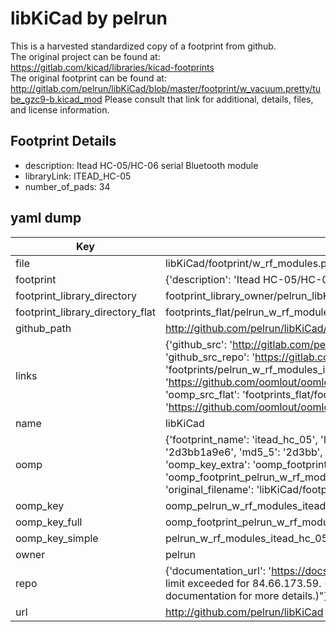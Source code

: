# libKiCad by pelrun  
This is a harvested standardized copy of a footprint from github.  
The original project can be found at:  
https://gitlab.com/kicad/libraries/kicad-footprints  
The original footprint can be found at:
http://gitlab.com/pelrun/libKiCad/blob/master/footprint/w_vacuum.pretty/tube_gzc9-b.kicad_mod
Please consult that link for additional, details, files, and license information.  
## Footprint Details
* description: Itead HC-05/HC-06 serial Bluetooth module  
* libraryLink: ITEAD_HC-05  
* number_of_pads: 34  
## yaml dump  
| Key | Value |  
| --- | --- |  
| file | libKiCad/footprint/w_rf_modules.pretty/ITEAD_HC-05.kicad_mod |  
| footprint | {'description': 'Itead HC-05/HC-06 serial Bluetooth module', 'libraryLink': 'ITEAD_HC-05', 'number_of_pads': 34} |  
| footprint_library_directory | footprint_library_owner/pelrun_libKiCad |  
| footprint_library_directory_flat | footprints_flat/pelrun_w_rf_modules_itead_hc_05/working |  
| github_path | http://github.com/pelrun/libKiCad/blob/master/footprint/w_rf_modules.pretty/ITEAD_HC-05.kicad_mod |  
| links | {'github_src': 'http://gitlab.com/pelrun/libKiCad/blob/master/footprint/w_vacuum.pretty/tube_gzc9-b.kicad_mod', 'github_src_repo': 'https://gitlab.com/kicad/libraries/kicad-footprints', 'oomp_bot': 'footprints/pelrun_w_rf_modules_itead_hc_05/working', 'oomp_bot_github': 'https://github.com/oomlout/oomlout_oomp_footprint_bot/tree/main/footprints/pelrun_w_rf_modules_itead_hc_05/working', 'oomp_src_flat': 'footprints_flat/footprints_flat/pelrun_w_rf_modules_itead_hc_05/working', 'oomp_src_flat_github': 'https://github.com/oomlout/oomlout_oomp_footprint_src/tree/main/footprints_flat/pelrun_w_rf_modules_itead_hc_05/working'} |  
| name | libKiCad |  
| oomp | {'footprint_name': 'itead_hc_05', 'library_name': 'w_rf_modules', 'md5': '2d3bb1a9e62e06216b01973636cfb63c', 'md5_10': '2d3bb1a9e6', 'md5_5': '2d3bb', 'md5_6': '2d3bb1', 'oomp_key': 'oomp_pelrun_w_rf_modules_itead_hc_05', 'oomp_key_extra': 'oomp_footprint_pelrun_w_rf_modules_itead_hc_05', 'oomp_key_full': 'oomp_footprint_pelrun_w_rf_modules_itead_hc_05_2d3bb1', 'oomp_key_simple': 'pelrun_w_rf_modules_itead_hc_05', 'original_filename': 'libKiCad/footprint/w_rf_modules.pretty/ITEAD_HC-05.kicad_mod', 'owner_name': 'pelrun'} |  
| oomp_key | oomp_pelrun_w_rf_modules_itead_hc_05 |  
| oomp_key_full | oomp_footprint_pelrun_w_rf_modules_itead_hc_05 |  
| oomp_key_simple | pelrun_w_rf_modules_itead_hc_05 |  
| owner | pelrun |  
| repo | {'documentation_url': 'https://docs.github.com/rest/overview/resources-in-the-rest-api#rate-limiting', 'message': "API rate limit exceeded for 84.66.173.59. (But here's the good news: Authenticated requests get a higher rate limit. Check out the documentation for more details.)"} |  
| url | http://github.com/pelrun/libKiCad |  

